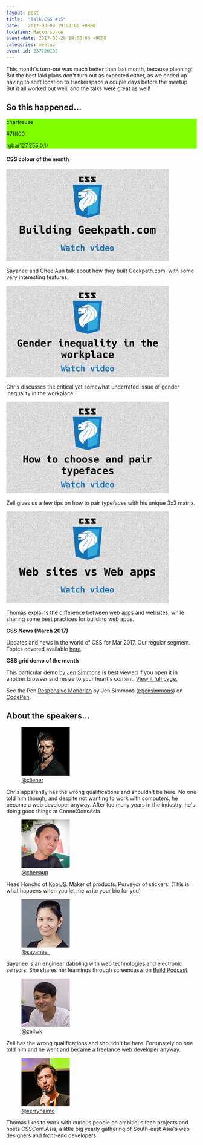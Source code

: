```yaml
---
layout: post
title:  "Talk.CSS #15"
date:   2017-03-09 19:00:00 +0800
location: Hackerspace
event-date: 2017-03-29 19:00:00 +0800
categories: meetup
event-id: 237720105
---
```

This month's turn-out was much better than last month, because planning! But the best laid plans don't turn out as expected either, as we ended up having to shift location to Hackerspace a couple days before the meetup. But it all worked out well, and the talks were great as well!

## So this happened...

<div class="c-colour">
  <div class="c-swatch" style="background-color:#7fff00">
    <div class="c-swatch__txt">
      <p>chartreuse</p>
      <p>#7fff00</p>
      <p>rgba(127,255,0,1)</p>
    </div>
  </div>
<h4>CSS colour of the month</h4>
</div>

<div class="c-videos">
  <div class="c-video">
    <a class="c-video__link" href="https://youtu.be/tTh9zST36js">
      <img class="c-video__img" src="/img/talk-15/s1501.jpg" srcset="/img/talk-15/s1501@2x.jpg 2x" alt="Link to talk on Building Geekpath.com"/>
    </a>
    <p class="c-video__desc">Sayanee and Chee Aun talk about how they built Geekpath.com, with some very interesting features.</p>
  </div>

  <div class="c-video">
    <a class="c-video__link" href="https://youtu.be/xMr6EMfC0SM">
      <img class="c-video__img" src="/img/talk-15/s1502.jpg" srcset="/img/talk-15/s1502@2x.jpg 2x" alt="Link to talk on Gender inequality in the workplace"/>
    </a>
    <p class="c-video__desc">Chris discusses the critical yet somewhat underrated issue of gender inequality in the workplace.</p>
  </div>

  <div class="c-video">
    <a class="c-video__link" href="https://youtu.be/CXvJpeL9afI">
      <img class="c-video__img" src="/img/talk-15/s1503.jpg" srcset="/img/talk-15/s1503@2x.jpg 2x" alt="Link to talk on How to choose and pair typefaces"/>
    </a>
    <p class="c-video__desc">Zell gives us a few tips on how to pair typefaces with his unique 3x3 matrix.</p>
  </div>

  <div class="c-video">
    <a class="c-video__link" href="https://youtu.be/jiNZwqYtdrY">
      <img class="c-video__img" src="/img/talk-15/s1504.jpg" srcset="/img/talk-15/s1504@2x.jpg 2x" alt="Link to talk on Websites vs Web apps"/>
    </a>
    <p class="c-video__desc">Thomas explains the difference between web apps and websites, while sharing some best practices for building web apps.</p>
  </div>

  <div class="u-clear">
    <strong>CSS News (March 2017)</strong><br>
    <p>Updates and news in the world of CSS for Mar 2017. Our regular segment. Topics covered available <a href="https://github.com/SingaporeCSS/slides/blob/gh-pages/notes/talk-15.md">here</a>.</p>
  </div>

  <strong>CSS grid demo of the month</strong><br>
  <p>This particular demo by <a href="http://jensimmons.com/">Jen Simmons</a> is best viewed if you open it in another browser and resize to your heart's content. <a href="http://labs.jensimmons.com/2016/examples/mondrian-2.html">View it full page.</a></p>
  <p data-height="500" data-theme-id="9162" data-slug-hash="mrNvPZ" data-default-tab="html,result" data-user="jensimmons" data-embed-version="2" data-pen-title="Responsive Mondrian" class="codepen">See the Pen <a href="https://codepen.io/jensimmons/pen/mrNvPZ/">Responsive Mondrian</a> by Jen Simmons (<a href="http://codepen.io/jensimmons">@jensimmons</a>) on <a href="http://codepen.io">CodePen</a>.</p>
</div>

## About the speakers...

<div class="o-flex c-speakers">
  <div class="o-flex3__item c-speaker">
    <figure>
      <img class="c-speaker__img" src="/img/talk-1/chris.jpg" srcset="/img/talk-1/chris@2x.jpg 2x" alt="Chris Lienert"/>
      <figcaption><a class="c-speaker__link" href="https://twitter.com/cliener">@cliener</a></figcaption>
    </figure>
    <p class="c-speaker__intro">Chris apparently has the wrong qualifications and shouldn't be here. No one told him though, and despite not wanting to work with computers, he became a web developer anyway. After too many years in the industry, he's doing good things at ConneXionsAsia.</p>
  </div>

  <div class="o-flex3__item c-speaker">
    <figure>
      <img class="c-speaker__img" src="/img/talk-9/cheeaun.jpg" srcset="/img/talk-9/cheeaun@2x.jpg 2x" alt="Lim Chee Aun"/>
      <figcaption><a class="c-speaker__link" href="https://twitter.com/cheeaun">@cheeaun</a></figcaption>
    </figure>
    <p class="c-speaker__intro">Head Honcho of <a href="https://kopijs.org/">KopiJS</a>. Maker of products. Purveyor of stickers. (This is what happens when you let me write your bio for you)</p>
  </div>

  <div class="o-flex3__item c-speaker">
    <figure>
      <img class="c-speaker__img" src="/img/talk-3/sb.jpg" srcset="/img/talk-3/sb@2x.jpg 2x" alt="Sayanee Basu"/>
      <figcaption><a class="c-speaker__link" href="https://twitter.com/sayanee_">@sayanee_</a></figcaption>
    </figure>
    <p class="c-speaker__intro">Sayanee is an engineer dabbling with web technologies and electronic sensors. She shares her learnings through screencasts on <a href="http://build-podcast.com/">Build Podcast</a>.</p>
  </div>
</div>

<div class="o-flex c-speakers u-align-start">
  <div class="o-flex3__item c-speaker">
    <figure>
      <img class="c-speaker__img" src="/img/talk-1/zell.jpg" srcset="/img/talk-1/zell@2x.jpg 2x" alt="Zell Liew"/>
      <figcaption><a class="c-speaker__link" href="https://twitter.com/zellwk">@zellwk</a></figcaption>
    </figure>
    <p class="c-speaker__intro">Zell has the wrong qualifications and shouldn't be here. Fortunately no one told him and he went and became a freelance web developer anyway.</p>
  </div>

  <div class="o-flex3__item c-speaker">
    <figure>
      <img class="c-speaker__img" src="/img/talk-7/thomas.jpg" srcset="/img/talk-7/thomas@2x.jpg 2x" alt="Thomas Gorissen"/>
      <figcaption><a class="c-speaker__link" href="https://twitter.com/serrynaimo">@serrynaimo</a></figcaption>
    </figure>
    <p class="c-speaker__intro">Thomas likes to work with curious people on ambitious tech projects and hosts CSSConf.Asia, a little big yearly gathering of South-east Asia's web designers and front-end developers.</p>
  </div>
</div>

<script async src="https://production-assets.codepen.io/assets/embed/ei.js"></script>
